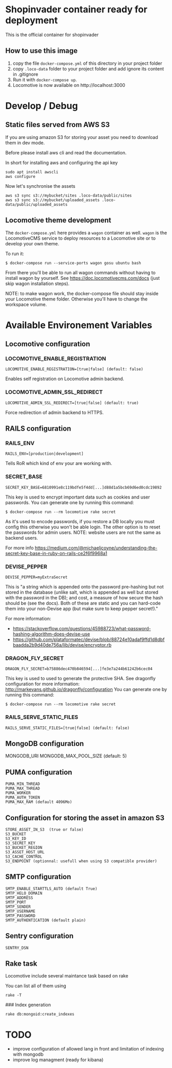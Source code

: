 # Shopinvader container ready for deployment

This is the official container for shopinvader

## How to use this image

1. copy the file `docker-compose.yml` of this directory in your project folder
2. copy `.loco-data` folder to your project folder and add ignore its content in .gitignore
3. Run it with ```docker-compose up```.
4. Locomotive is now available on http://localhost:3000


# Develop / Debug

## Static files served from AWS S3

If you are using amazon S3 for storing your asset you need to download them in dev mode.

Before please install aws cli and read the documentation.

In short for installing aws and configuring the api key
```
sudo apt install awscli
aws configure
```

Now let's synchronise the assets

```
aws s3 sync s3://mybucket/sites .loco-data/public/sites
aws s3 sync s3://mybucket/uploaded_assets .loco-data/public/uploaded_assets

```

## Locomotive theme development

The `docker-compose.yml` here provides a `wagon` container as well.
`wagon` is the LocomotiveCMS service to deploy resources to a Locomotive site
or to develop your own theme.

To run it:

```
$ docker-compose run --service-ports wagon gosu ubuntu bash
```
From there you'll be able to run all wagon commands without having to install wagon by yourself.
See https://doc.locomotivecms.com/docs (just skip wagon installation steps).

NOTE: to make wagon work, the docker-compose file should stay inside your Locomotive theme folder.
Otherwise you'll have to change the workspace volume.

# Available Environement Variables

## Locomotive configuration

### LOCOMOTIVE_ENABLE_REGISTRATION

```
LOCOMOTIVE_ENABLE_REGISTRATION=[true|false] (default: false)
```
Enables self registration on Locomotive admin backend.

### LOCOMOTIVE_ADMIN_SSL_REDIRECT

```
LOCOMOTIVE_ADMIN_SSL_REDIRECT=[true|false] (default: true)
```
Force redirection of admin backend to HTTPS.


## RAILS configuration

### RAILS_ENV
```
RAILS_ENV=[production|development]
```
Tells RoR which kind of env your are working with.

### SECRET_BASE
```
SECRET_KEY_BASE=6810991e8c119bdfe5f4dd[...]d88d1a5bcb69d6ed0cdc19892
```
This key is used to encrypt important data such as cookies and user passwords.
You can generate one by running this command:
```
$ docker-compose run --rm locomotive rake secret
```

As it's used to encode passwords, if you restore a DB locally you must config this otherwise you won't be able login.
The other option is to reset the passwords for admin users.
NOTE: website users are not the same as backend users.

For more info https://medium.com/@michaeljcoyne/understanding-the-secret-key-base-in-ruby-on-rails-ce2f6f9968a1

### DEVISE_PEPPER

```
DEVISE_PEPPER=myExtraSecret
```
This is "a string which is appended onto the password pre-hashing but not stored in the database (unlike salt, which is appended as well but stored with the password in the DB); and cost, a measure of how secure the hash should be (see the docs). Both of these are static and you can hard-code them into your non-Devise app (but make sure to keep pepper secret!)."

For more information:

* https://stackoverflow.com/questions/45988723/what-password-hashing-algorithm-does-devise-use
* https://github.com/plataformatec/devise/blob/88724e10adaf9ffd1d8dbfbaadda2b9d40de756a/lib/devise/encryptor.rb


### DRAGON_FLY_SECRET

```
DRAGON_FLY_SECRET=b75886dec470b846594[...]fe3e7a244b61242b6cec04
```
This key is used to used to generate the protective SHA.
See dragonfly configuration for more information: http://markevans.github.io/dragonfly/configuration
You can generate one by running this command:
```
$ docker-compose run --rm locomotive rake secret
```

### RAILS_SERVE_STATIC_FILES

```
RAILS_SERVE_STATIC_FILES=[true|false] (default: false)
```

## MongoDB configuration

MONGODB_URI
MONGODB_MAX_POOL_SIZE (default: 5)

## PUMA configuration

```
PUMA_MIN_THREAD
PUMA_MAX_THREAD
PUMA_WORKER
PUMA_AUTH_TOKEN
PUMA_MAX_RAM (default 4096Mo)
```

## Configuration for storing the asset in amazon S3

```
STORE_ASSET_IN_S3  (true or false)
S3_BUCKET
S3_KEY_ID
S3_SECRET_KEY
S3_BUCKET_REGION
S3_ASSET_HOST_URL
S3_CACHE_CONTROL
S3_ENDPOINT (optionnal: usefull when using S3 compatible provider)
```

## SMTP configuration

```
SMTP_ENABLE_STARTTLS_AUTO (default True)
SMTP_HELO_DOMAIN
SMTP_ADDRESS
SMTP_PORT
SMTP_SENDER
SMTP_USERNAME
SMTP_PASSWORD
SMTP_AUTHENTICATION (default plain)
```

## Sentry configuration

```
SENTRY_DSN
```

## Rake task

Locomotive include several maintance task based on rake

You can list all of them using

```
rake -T

```

### Index generation
```
rake db:mongoid:create_indexes
```


# TODO
- improve configuration of allowed lang in front and limitation of indexing with mongodb
- improve log managment (ready for kibana)
